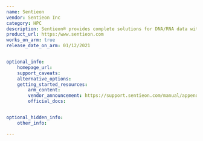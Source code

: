 ```yaml
---
name: Sentieon
vendor: Sentieon Inc
category: HPC
description: Sentieon® provides complete solutions for DNA/RNA data with software that is deployable on any generic CPU-based computing system. The software improves upon the BWA, STAR and Minimap2 aligners with accelerated alignment speeds while producing identical output. 
product_url: https:/www.sentieon.com
works_on_arm: true
release_date_on_arm: 01/12/2021


optional_info:
    homepage_url: 
    support_caveats:
    alternative_options:
    getting_started_resources:
        arm_content: 
        vendor_announcement: https://support.sentieon.com/manual/appendix/releasenotes/
        official_docs: 


optional_hidden_info:
    other_info:

---
```

